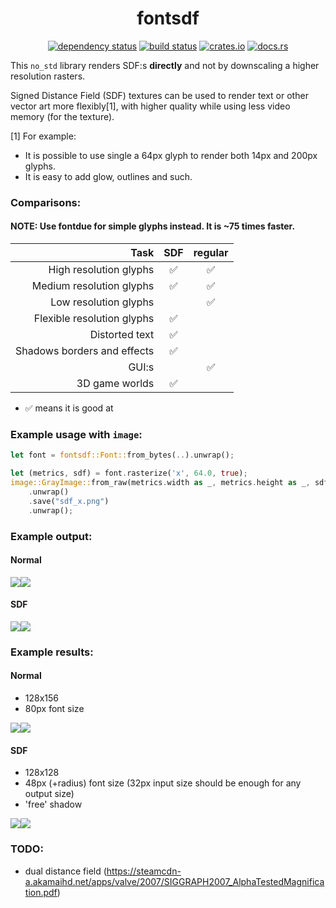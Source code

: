 <div align="center">

# fontsdf

[![dependency status](https://deps.rs/repo/github/Overpeek/fontsdf/status.svg)](https://deps.rs/repo/github/Overpeek/fontsdf)
[![build status](https://github.com/Overpeek/fontsdf/actions/workflows/rust.yml/badge.svg)](https://github.com/Overpeek/fontsdf/actions)
[![crates.io](https://img.shields.io/crates/v/fontsdf.svg?label=fontsdf)](https://crates.io/crates/fontsdf)
[![docs.rs](https://docs.rs/fontsdf/badge.svg)](https://docs.rs/fontsdf/)

</div>

This `no_std` library renders SDF:s **directly** and not by downscaling a higher resolution rasters.

Signed Distance Field (SDF) textures can be used to render text
or other vector art more flexibly[1], with higher quality while
using less video memory (for the texture).

[1] For example:

- It is possible to use single a 64px glyph to render both 14px
  and 200px glyphs.
- It is easy to add glow, outlines and such.

### Comparisons:

#### NOTE: Use fontdue for simple glyphs instead. It is ~75 times faster.

| Task                       | SDF                | regular             |
|---------------------------:|:------------------:|:-------------------:|
| High resolution glyphs     | :white_check_mark: | :white_check_mark:  |
| Medium resolution glyphs   | :white_check_mark: | :white_check_mark:  |
| Low resolution glyphs      |                    | :white_check_mark:  |
| Flexible resolution glyphs | :white_check_mark: |                     |
| Distorted text             | :white_check_mark: |                     |
| Shadows borders and effects| :white_check_mark: |                     |
| GUI:s                      |                    | :white_check_mark:  |
| 3D game worlds             | :white_check_mark: |                     |

* :white_check_mark: means it is good at

### Example usage with `image`:

```rust
let font = fontsdf::Font::from_bytes(..).unwrap();

let (metrics, sdf) = font.rasterize('x', 64.0, true);
image::GrayImage::from_raw(metrics.width as _, metrics.height as _, sdf)
	.unwrap()
	.save("sdf_x.png")
	.unwrap();
```

### Example output:

#### Normal

<div style="display: flex; align-items: center;">
	<img src="/.github/hash_norm.png"/>
	<img src="/.github/a_norm.png"/>
</div>

#### SDF

<div style="display: flex; align-items: center;">
	<img src="/.github/hash_sdf.png"/>
	<img src="/.github/a_sdf.png"/>
</div>

### Example results:

#### Normal

- 128x156
- 80px font size

<div style="display: flex; align-items: center;">
	<img src="/.github/norm_glyphs.png"/>
	<img src="/.github/norm_text.png"/>
</div>

#### SDF

- 128x128
- 48px (+radius) font size (32px input size should be enough for any output size)
- 'free' shadow

<div style="display: flex; align-items: center;">
	<img src="/.github/sdf_glyphs.png"/>
	<img src="/.github/sdf_text.png"/>
</div>

### TODO:

- dual distance field (https://steamcdn-a.akamaihd.net/apps/valve/2007/SIGGRAPH2007_AlphaTestedMagnification.pdf)

